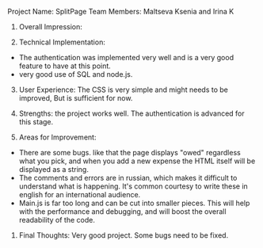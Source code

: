 Project Name: SplitPage
Team Members: Maltseva Ksenia and Irina K

1. Overall Impression:

2. Technical Implementation:
- The authentication was implemented very well and is a very good feature to have at this point.
- very good use of SQL and node.js.

3. User Experience:
The CSS is very simple and might needs to be improved, But is sufficient for now.

4. Strengths:
the project works well. The authentication is advanced for this stage.

5. Areas for Improvement:
- There are some bugs. like that the page displays "owed" regardless what you pick, and when you add a new expense the HTML itself will be displayed as a string.
- The comments and errors are in russian, which makes it difficult to understand what is happening. It's common courtesy to write these in english for an international audience.
- Main.js is far too long and can be cut into smaller pieces. This will help with the performance and debugging, and will boost the overall readability of the code.

1. Final Thoughts:
Very good project. Some bugs need to be fixed.